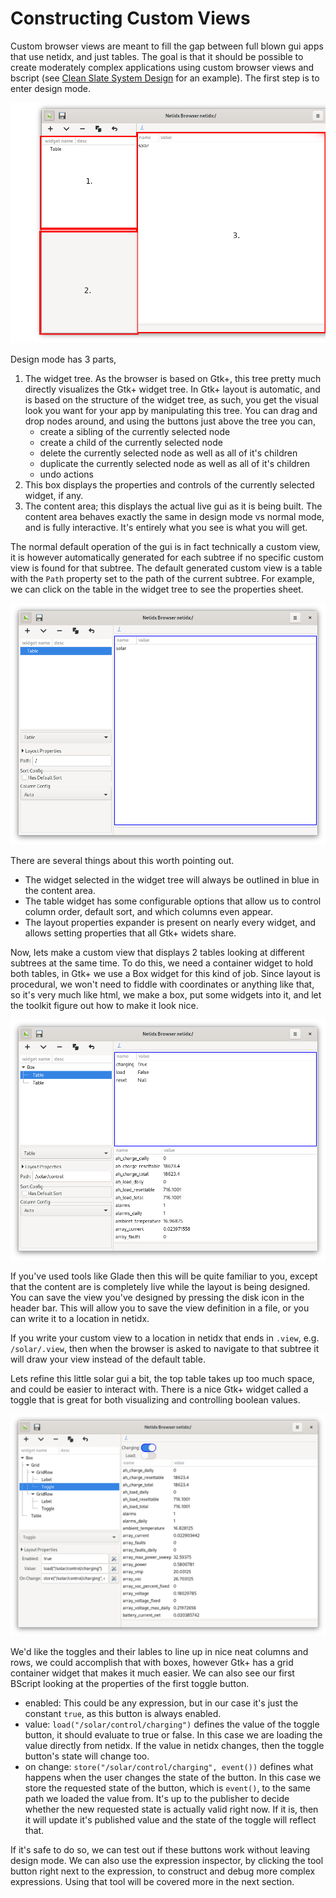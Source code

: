 # Constructing Custom Views

Custom browser views are meant to fill the gap between full blown gui
apps that use netidx, and just tables. The goal is that it should be
possible to create moderately complex applications using custom
browser views and bscript (see [Clean Slate System
Design](./complete_system.md) for an example). The first step is to
enter design mode.

![Design Mode](./browser-design-mode-empty.png)

Design mode has 3 parts,

1. The widget tree. As the browser is based on Gtk+, this tree pretty
   much directly visualizes the Gtk+ widget tree. In Gtk+ layout is
   automatic, and is based on the structure of the widget tree, as
   such, you get the visual look you want for your app by manipulating
   this tree. You can drag and drop nodes around, and using the
   buttons just above the tree you can,
   - create a sibling of the currently selected node
   - create a child of the currently selected node
   - delete the currently selected node as well as all of it's children
   - duplicate the currently selected node as well as all of it's children
   - undo actions
2. This box displays the properties and controls of the currently
   selected widget, if any.
3. The content area; this displays the actual live gui as it is being
   built. The content area behaves exactly the same in design mode vs
   normal mode, and is fully interactive. It's entirely what you see
   is what you will get.

The normal default operation of the gui is in fact technically a
custom view, it is however automatically generated for each subtree if
no specific custom view is found for that subtree. The default
generated custom view is a table with the `Path` property set to the
path of the current subtree. For example, we can click on the table in
the widget tree to see the properties sheet.

![Table Properties](./browser-table-properties.png)

There are several things about this worth pointing out.

- The widget selected in the widget tree will always be outlined in
  blue in the content area.
- The table widget has some configurable options that allow us to
  control column order, default sort, and which columns even appear.
- The layout properties expander is present on nearly every widget,
  and allows setting properties that all Gtk+ widets share.

Now, lets make a custom view that displays 2 tables looking at
different subtrees at the same time. To do this, we need a container
widget to hold both tables, in Gtk+ we use a Box widget for this kind
of job. Since layout is procedural, we won't need to fiddle with
coordinates or anything like that, so it's very much like html, we
make a box, put some widgets into it, and let the toolkit figure out
how to make it look nice.

![Two Tables](./browser-two-tables-design.png)

If you've used tools like Glade then this will be quite familiar to
you, except that the content are is completely live while the layout
is being designed. You can save the view you've designed by pressing
the disk icon in the header bar. This will allow you to save the view
definition in a file, or you can write it to a location in netidx.

If you write your custom view to a location in netidx that ends in
`.view`, e.g. `/solar/.view`, then when the browser is asked to
navigate to that subtree it will draw your view instead of the default
table.

Lets refine this little solar gui a bit, the top table takes up too
much space, and could be easier to interact with. There is a nice Gtk+
widget called a toggle that is great for both visualizing and
controlling boolean values.

![Buttons and Table](./browser-buttons-and-table.png)

We'd like the toggles and their lables to line up in nice neat columns
and rows, we could accomplish that with boxes, however Gtk+ has a grid
container widget that makes it much easier. We can also see our first
BScript looking at the properties of the first toggle button.

- enabled: This could be any expression, but in our case it's just the
  constant `true`, as this button is always enabled.
- value: `load("/solar/control/charging")` defines the value of the
  toggle button, it should evaluate to true or false. In this case we
  are loading the value directly from netidx. If the value in netidx
  changes, then the toggle button's state will change too.
- on change: `store("/solar/control/charging", event())` defines what
  happens when the user changes the state of the button. In this case
  we store the requested state of the button, which is `event()`, to
  the same path we loaded the value from. It's up to the publisher to
  decide whether the new requested state is actually valid right
  now. If it is, then it will update it's published value and the
  state of the toggle will reflect that.

If it's safe to do so, we can test out if these buttons work without
leaving design mode. We can also use the expression inspector, by
clicking the tool button right next to the expression, to construct
and debug more complex expressions. Using that tool will be covered
more in the next section.
